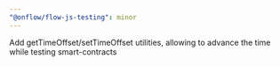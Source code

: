 ```yaml
---
"@onflow/flow-js-testing": minor
---
```


Add getTimeOffset/setTimeOffset utilities, allowing to advance the time while testing smart-contracts
